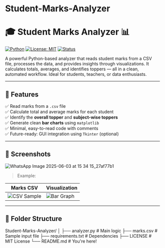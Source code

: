 # Student-Marks-Analyzer
# 🎓 Student Marks Analyzer 📊

[![Python](https://img.shields.io/badge/Made%20with-Python-blue.svg)](https://www.python.org/)
[![License: MIT](https://img.shields.io/badge/License-MIT-green.svg)](LICENSE)
[![Status](https://img.shields.io/badge/status-active-brightgreen)]()

A powerful Python-based analyzer that reads student marks from a CSV file, processes the data, and provides insights through visualizations. It calculates totals, averages, and identifies toppers — all in a clean, automated workflow. Ideal for students, teachers, or data enthusiasts.

---

## 📌 Features

✅ Read marks from a `.csv` file  
✅ Calculate total and average marks for each student  
✅ Identify the **overall topper** and **subject-wise toppers**  
✅ Generate clean **bar charts** using `matplotlib`  
✅ Minimal, easy-to-read code with comments  
✅ Future-ready: GUI integration using `Tkinter` (optional)

---

## 📸 Screenshots

 ![WhatsApp Image 2025-06-03 at 15 34 15_27af77b1](https://github.com/user-attachments/assets/c94b23ad-af48-4121-b402-33d3f1aebb7e)

> Example:  

| Marks CSV | Visualization |
|-----------|---------------|
| ![CSV Sample](assets/csv_sample.png) | ![Bar Graph](assets/graph_sample.png) |

---

## 📂 Folder Structure

Student-Marks-Analyzer/
│
├── analyzer.py # Main logic
├── marks.csv # Sample input file
├── requirements.txt # Dependencies
├── LICENSE # MIT License
└── README.md # You're here!


